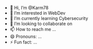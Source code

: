 - 👋 Hi, I’m @Karm78
- 👀 I’m interested in WebDev
- 🌱 I’m currently learning Cybersecurity
- 💞️ I’m looking to collaborate on 
- 📫 How to reach me ...
- 😄 Pronouns: ...
- ⚡ Fun fact: ...

<!---
Karm78/Karm78 is a ✨ special ✨ repository because its `README.md` (this file) appears on your GitHub profile.
You can click the Preview link to take a look at your changes.
--->
